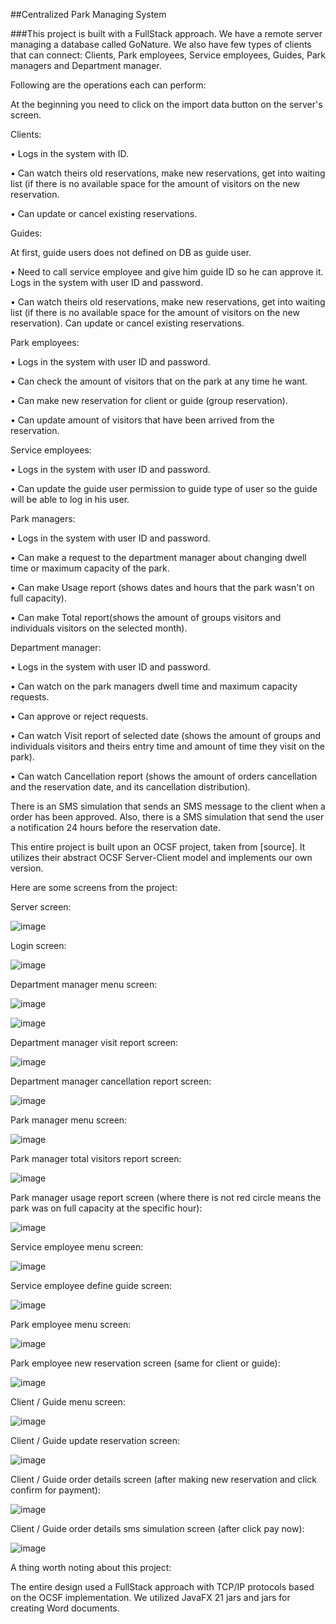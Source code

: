 ##Centralized Park Managing System

###This project is built with a FullStack approach. We have a remote server 
managing a database called GoNature. We also have few types of clients that can connect: Clients, Park employees, Service employees, Guides, Park managers and Department manager.

Following are the operations each can perform:

At the beginning you need to click on the import data button on the server's screen.

Clients: 

  •	Logs in the system with ID.
  
  •	Can watch theirs old reservations, make new reservations, get into waiting list (if there is no available space for the amount of visitors on the new reservation. 
  
  •	Can update or cancel existing reservations.

Guides: 

  At first, guide users does not defined on DB as guide user. 
  
  •	Need to call service employee and give him guide ID so he can approve it. Logs in the system with user ID and password. 
  
  •	Can watch theirs old reservations, make new reservations, get into waiting list (if there is no available space for the amount of visitors on the new reservation). Can update or cancel existing reservations.

Park employees: 

  •	Logs in the system with user ID and password. 
  
  •	Can check the amount of visitors that on the park at any time he want. 
  
  •	Can make new reservation for client or guide (group reservation). 
  
  •	Can update amount of visitors that have been arrived from the reservation.

Service employees: 

  •	Logs in the system with user ID and password. 
  
  •	Can update the guide user permission to guide type of user so the guide will be able to log in his user.

Park managers: 

  •	Logs in the system with user ID and password. 
  
  •	Can make a request to the department manager about changing dwell time or maximum capacity of the park. 
  
  •	Can make Usage report (shows dates and hours that the park wasn't on full capacity). 
  
  •	Can make Total report(shows the amount of groups visitors and individuals visitors on the selected month).
  

Department manager: 

  •	Logs in the system with user ID and password.
  
  •	Can watch on the park managers dwell time and maximum capacity requests.
  
  •	 Can approve or reject requests. 
  
  •	Can watch Visit report of selected date (shows the amount of groups and individuals visitors and theirs entry time and amount of time they visit on the park). 
  
  •	Can watch Cancellation report (shows the amount of orders cancellation and the reservation date, and its cancellation distribution).

There is an SMS simulation that sends an SMS message to the client when a order has been approved. Also, there is a SMS simulation that send the user a notification 24 hours before the reservation date.

This entire project is built upon an OCSF project, taken from [source]. It utilizes their abstract OCSF Server-Client model and implements our own version.


Here are some screens from the project:

Server screen:

![image](https://github.com/AdarCohen1/GoNature/assets/146540241/f77128e6-abcf-4847-b373-0ea7dc1409ff)

Login screen:

![image](https://github.com/AdarCohen1/GoNature/assets/146540241/560a8537-920d-4c07-9e46-c4dc79268646)

Department manager menu screen:

![image](https://github.com/AdarCohen1/GoNature/assets/146540241/160a9bda-c296-4afe-9577-175ed66d47c0)

![image](https://github.com/AdarCohen1/GoNature/assets/146540241/6a64c20f-edbc-4edd-85ed-d70493b38e05)

Department manager visit report screen:

![image](https://github.com/AdarCohen1/GoNature/assets/146540241/4812b168-d985-4588-a317-86ae637a5034)

Department manager cancellation report screen:

![image](https://github.com/AdarCohen1/GoNature/assets/146540241/6ce02f2a-89bd-442a-88ed-5de5ae07d1a3)

Park manager menu screen:

![image](https://github.com/AdarCohen1/GoNature/assets/146540241/f4615bee-3720-4196-a8e8-069dc4672a73)

Park manager total visitors report screen:

![image](https://github.com/AdarCohen1/GoNature/assets/146540241/9a47932d-eb37-4afa-91e3-65edccba0ca5)

Park manager usage report screen (where there is not red circle means the park was on full capacity at the specific hour):

![image](https://github.com/AdarCohen1/GoNature/assets/146540241/3cc8c629-d2e7-43b9-b2a2-46ab1bfbade7)

Service employee menu screen:

![image](https://github.com/AdarCohen1/GoNature/assets/146540241/052b5ca6-6556-4ff6-b045-a612dcf03cb6)

Service employee define guide screen:

![image](https://github.com/AdarCohen1/GoNature/assets/146540241/edef3905-0a37-4eed-bc94-0e116775be3f)

Park employee menu screen:

![image](https://github.com/AdarCohen1/GoNature/assets/146540241/91144016-33c0-436f-b544-51bffb401927)

Park employee new reservation screen (same for client or guide):

![image](https://github.com/AdarCohen1/GoNature/assets/146540241/1912a285-e19a-49d0-b588-091df760ab87)

Client / Guide menu screen:

![image](https://github.com/AdarCohen1/GoNature/assets/146540241/f8453326-78a4-48bf-844d-c507a7eebd55)

Client / Guide update reservation screen:

![image](https://github.com/AdarCohen1/GoNature/assets/146540241/73a5c475-cc75-4fbc-b840-efae19b4a921)

Client / Guide order details screen (after making new reservation and click confirm for payment):

![image](https://github.com/AdarCohen1/GoNature/assets/146540241/4e71cb90-2e38-4253-a7fe-fc29cbccfcb7)

Client / Guide order details sms simulation screen (after click pay now):

![image](https://github.com/AdarCohen1/GoNature/assets/146540241/6b684f90-91b6-4830-8e8c-8cee244c16b0)


A thing worth noting about this project:

The entire design used a FullStack approach with TCP/IP protocols based on the OCSF implementation. We utilized JavaFX 21 jars and jars for creating Word documents.

